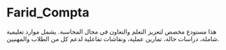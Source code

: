 # Farid_Compta
هذا  مستودع مخصص لتعزيز التعلم والتعاون في مجال المحاسبة. يشمل موارد تعليمية شاملة، دراسات حالة، تمارين عملية، ونقاشات تفاعلية لدعم كل من الطلاب والمهنيين.
